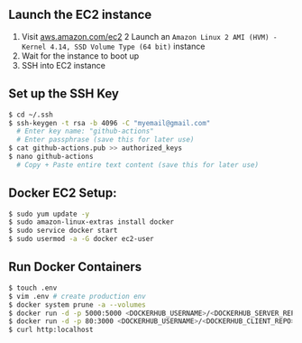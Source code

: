 ## Launch the EC2 instance

1.  Visit [aws.amazon.com/ec2](https://aws.amazon.com/ec2/)
    2 Launch an `Amazon Linux 2 AMI (HVM) - Kernel 4.14, SSD Volume Type (64 bit)` instance
2.  Wait for the instance to boot up
3.  SSH into EC2 instance

## Set up the SSH Key

```sh
$ cd ~/.ssh
$ ssh-keygen -t rsa -b 4096 -C "myemail@gmail.com"
  # Enter key name: "github-actions"
  # Enter passphrase (save this for later use)
$ cat github-actions.pub >> authorized_keys
$ nano github-actions
  # Copy + Paste entire text content (save this for later use)
```

## Docker EC2 Setup:

```sh
$ sudo yum update -y
$ sudo amazon-linux-extras install docker
$ sudo service docker start
$ sudo usermod -a -G docker ec2-user
```

## Run Docker Containers

```sh
$ touch .env
$ vim .env # create production env
$ docker system prune -a --volumes
$ docker run -d -p 5000:5000 <DOCKERHUB_USERNAME>/<DOCKERHUB_SERVER_REPO>:latest --env-file ./env --name <DOCKERHUB_SERVER_REPO>
$ docker run -d -p 80:3000 <DOCKERHUB_USERNAME>/<DOCKERHUB_CLIENT_REPO>:latest --env-file ./env --name <DOCKERHUB_CLIENT_REPO>
$ curl http:localhost
```
